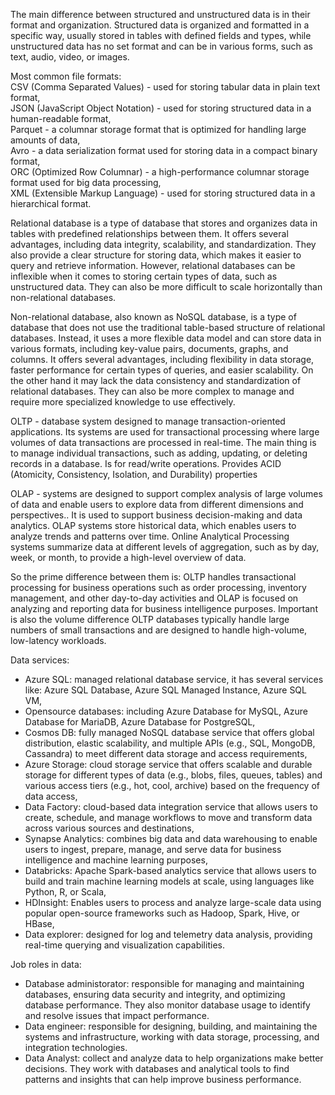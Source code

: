 The main difference between structured and unstructured data is in their format and organization. Structured data is organized and formatted in a specific way, usually stored in tables with defined fields and types, while unstructured data has no set format and can be in various forms, such as text, audio, video, or images.

Most common file formats:  
CSV (Comma Separated Values) - used for storing tabular data in plain text format,    
JSON (JavaScript Object Notation) - used for storing structured data in a human-readable format,  
Parquet - a columnar storage format that is optimized for handling large amounts of data,  
Avro - a data serialization format used for storing data in a compact binary format,  
ORC (Optimized Row Columnar) - a high-performance columnar storage format used for big data processing,  
XML (Extensible Markup Language) - used for storing structured data in a hierarchical format.  

Relational database is a type of database that stores and organizes data in tables with predefined relationships between them. It offers several advantages, including data integrity, scalability, and standardization. They also provide a clear structure for storing data, which makes it easier to query and retrieve information. However,  relational databases can be inflexible when it comes to storing certain types of data, such as unstructured data. They can also be more difficult to scale horizontally than non-relational databases.

Non-relational database, also known as NoSQL database, is a type of database that does not use the traditional table-based structure of relational databases. Instead, it uses a more flexible data model and can store data in various formats, including key-value pairs, documents, graphs, and columns. It offers several advantages, including flexibility in data storage, faster performance for certain types of queries, and easier scalability. On the other hand it may lack the data consistency and standardization of relational databases. They can also be more complex to manage and require more specialized knowledge to use effectively.  

OLTP - database system designed to manage transaction-oriented applications. Its systems are used for transactional processing where large volumes of data transactions are processed in real-time. The main thing is to manage individual transactions, such as adding, updating, or deleting records in a database. Is for read/write operations. Provides ACID (Atomicity, Consistency, Isolation, and Durability) properties 

OLAP - systems are designed to support complex analysis of large volumes of data and enable users to explore data from different dimensions and perspectives.. It is used to support business decision-making and data analytics. OLAP systems store historical data, which enables users to analyze trends and patterns over time. Online Analytical Processing systems summarize data at different levels of aggregation, such as by day, week, or month, to provide a high-level overview of data.

So the prime difference between them is: OLTP handles transactional processing for business operations such as order processing, inventory management, and other day-to-day activities and OLAP is focused on analyzing and reporting data for business intelligence purposes. Important is also the volume difference OLTP databases typically handle large numbers of small transactions and are designed to handle high-volume, low-latency workloads.  

Data services:  
- Azure SQL: managed relational database service, it has several services like: Azure SQL Database, Azure SQL Managed Instance, Azure SQL VM,  
- Opensource databases: including Azure Database for MySQL, Azure Database for MariaDB, Azure Database for PostgreSQL,  
- Cosmos DB: fully managed NoSQL database service that offers global distribution, elastic scalability, and multiple APIs (e.g., SQL, MongoDB, Cassandra) to meet different data storage and access requirements,  
- Azure Storage: cloud storage service that offers scalable and durable storage for different types of data (e.g., blobs, files, queues, tables) and various access tiers (e.g., hot, cool, archive) based on the frequency of data access,  
- Data Factory: cloud-based data integration service that allows users to create, schedule, and manage workflows to move and transform data across various sources and destinations,  
- Synapse Analytics: combines big data and data warehousing to enable users to ingest, prepare, manage, and serve data for business intelligence and machine learning purposes,  
- Databricks: Apache Spark-based analytics service that allows users to build and train machine learning models at scale, using languages like Python, R, or Scala,  
- HDInsight: Enables users to process and analyze large-scale data using popular open-source frameworks such as Hadoop, Spark, Hive, or HBase, 
- Data explorer: designed for log and telemetry data analysis, providing real-time querying and visualization capabilities.  

Job roles in data:  
- Database administorator: responsible for managing and maintaining databases, ensuring data security and integrity, and optimizing database performance. They also monitor database usage to identify and resolve issues that impact performance.  
- Data engineer: responsible for designing, building, and maintaining the systems and infrastructure, working with data storage, processing, and integration technologies.  
- Data Analyst: collect and analyze data to help organizations make better decisions. They work with databases and analytical tools to find patterns and insights that can help improve business performance.  
